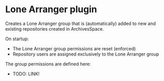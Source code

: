# Lone Arranger plugin

Creates a Lone Arranger group that is (automatically) added to new
and existing repositories created in ArchivesSpace.

On startup:

- The Lone Arranger group permissions are reset (enforced)
- Repository users are assigned exclusively to the Lone Arranger group

The group permissions are defined here:

- TODO: LINK!
